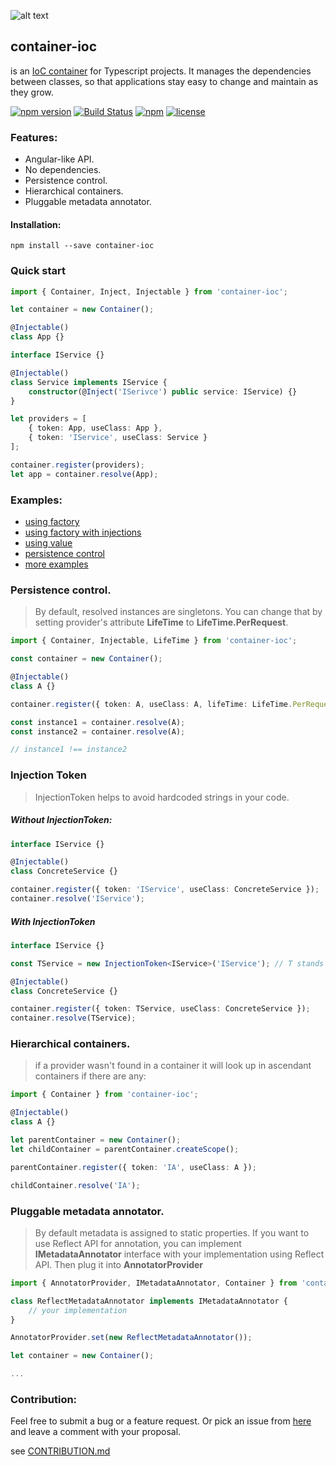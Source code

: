 ![alt text](http://abcselfstorageperth.com.au/wp-content/uploads/2014/08/icon-container-storage1.png)


## **container-ioc** 
is an [IoC container](http://martinfowler.com/articles/injection.html) for Typescript projects. It manages the dependencies between classes, so that applications stay easy to change and maintain as they grow.

[![npm version](https://badge.fury.io/js/container-ioc.svg)](https://badge.fury.io/js/container-ioc)
[![Build Status](https://travis-ci.org/thohoh/container-ioc.svg?branch=master)](https://travis-ci.org/thohoh/container-ioc)
[![npm](https://img.shields.io/npm/dt/container-ioc.svg)](https://www.npmjs.com/package/container-ioc)
[![license](https://img.shields.io/github/license/thohoh/container-ioc.svg)](https://github.com/thohoh/container-ioc/blob/master/LICENSE)

### Features:
* Angular-like API.
* No dependencies.
* Persistence control.
* Hierarchical containers.
* Pluggable metadata annotator.

#### Installation:
```
npm install --save container-ioc
```

### Quick start

```Typescript
import { Container, Inject, Injectable } from 'container-ioc';

let container = new Container();

@Injectable()
class App {}

interface IService {}

@Injectable()
class Service implements IService {
    constructor(@Inject('ISerivce') public service: IService) {}
}

let providers = [
    { token: App, useClass: App }, 
    { token: 'IService', useClass: Service }
];

container.register(providers);
let app = container.resolve(App);
```

### Examples:
* [using factory](https://github.com/thohoh/container-ioc/blob/master/examples/use-factory.ts)
* [using factory with injections](https://github.com/thohoh/container-ioc/blob/master/examples/use-factory-with-injections.ts)
* [using value](https://github.com/thohoh/container-ioc/blob/master/examples/use-value.ts)
* [persistence control](https://github.com/thohoh/container-ioc/blob/master/examples/persistence-control.ts)
* [more examples](https://github.com/thohoh/container-ioc/blob/master/examples/)

### Persistence control.
> By default, resolved instances are singletons. You can change that by setting provider's attribute **LifeTime**  to **LifeTime.PerRequest**.
```typescript
import { Container, Injectable, LifeTime } from 'container-ioc';

const container = new Container();

@Injectable()
class A {}

container.register({ token: A, useClass: A, lifeTime: LifeTime.PerRequest });

const instance1 = container.resolve(A);
const instance2 = container.resolve(A);

// instance1 !== instance2

```

### Injection Token
> InjectionToken helps to avoid hardcoded strings in your code.

##### Without InjectionToken:
```typescript
interface IService {}

@Injectable()
class ConcreteService {}

container.register({ token: 'IService', useClass: ConcreteService });
container.resolve('IService');

```
##### With InjectionToken
```Typescript
interface IService {}

const TService = new InjectionToken<IService>('IService'); // T stands for Token, you can pick another prefix

@Injectable()
class ConcreteService {}

container.register({ token: TService, useClass: ConcreteService });
container.resolve(TService);

```


### Hierarchical containers.
> if a provider wasn't found in a container it will look up in ascendant containers if there are any:
```Typescript
import { Container } from 'container-ioc';

@Injectable()
class A {}

let parentContainer = new Container();
let childContainer = parentContainer.createScope();

parentContainer.register({ token: 'IA', useClass: A });

childContainer.resolve('IA');

```

### Pluggable metadata annotator.
> By default metadata is assigned to static properties.
> If you want to use Reflect API for annotation, you can implement **IMetadataAnnotator** interface with your implementation using Reflect API. Then plug it into **AnnotatorProvider**
```Typescript
import { AnnotatorProvider, IMetadataAnnotator, Container } from 'container-ioc';

class ReflectMetadataAnnotator implements IMetadataAnnotator {
    // your implementation
}

AnnotatorProvider.set(new ReflectMetadataAnnotator());

let container = new Container();

...
```

### Contribution:
Feel free to submit a bug or a feature request.
Or pick an issue from [here](https://github.com/thohoh/container-ioc/issues) and leave a comment with your proposal.

see [CONTRIBUTION.md](CONTRIBUTION.md)